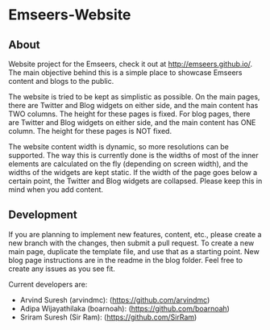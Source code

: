 # Emseers-Website
## About
Website project for the Emseers, check it out at http://emseers.github.io/. The main objective behind this is a simple place to showcase Emseers content and blogs to the public.

The website is tried to be kept as simplistic as possible. On the main pages, there are Twitter and Blog widgets on either side, and the main content has TWO columns. The height for these pages is fixed. For blog pages, there are Twitter and Blog widgets on either side, and the main content has ONE column. The height for these pages is NOT fixed.

The website content width is dynamic, so more resolutions can be supported. The way this is currently done is the widths of most of the inner elements are calculated on the fly (depending on screen width), and the widths of the widgets are kept static. If the width of the page goes below a certain point, the Twitter and Blog widgets are collapsed. Please keep this in mind when you add content.

## Development
If you are planning to implement new features, content, etc., please create a new branch with the changes, then submit a pull request. To create a new main page, duplicate the template file, and use that as a starting point. New blog page instructions are in the readme in the blog folder. Feel free to create any issues as you see fit.

Current developers are:
- Arvind Suresh (arvindmc): (https://github.com/arvindmc)
- Adipa Wijayathilaka (boarnoah): (https://github.com/boarnoah)
- Sriram Suresh (Sir Ram): (https://github.com/SirRam)
